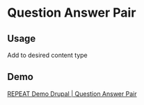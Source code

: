 # Question Answer Pair
## Usage
Add to desired content type

## Demo
[REPEAT Demo Drupal | Question Answer Pair](https://test-repeat-drupal.pantheonsite.io/question-answer-pair)

